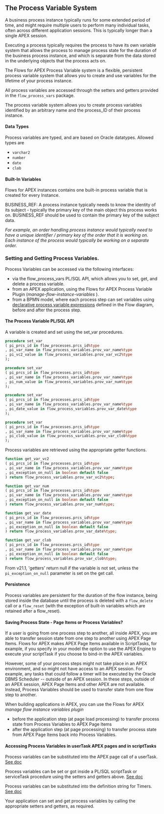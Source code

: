 ## The Process Variable System

A business process instance typically runs for some extended period of time, and might require multiple users to perform many individual tasks, often across different application sessions.  This is typically longer than a single APEX session.

Executing a process typically requires the process to have its own variable system that allows the process to manage process state for the duration of the business process instance, and which is separate from the data stored in the underlying objects that the process acts on.

The Flows for APEX Process Variable system is a flexible, persistent process variable system that allows you to create and use variables for the lifetime of  your process instance.

All process variables are accessed through the setters and getters provided in the `flow_process_vars` package.

The process variable system allows you to create process variables identified by an arbitrary name and the process_ID of their process instance.

#### Data Types

Process variables are typed, and are based on Oracle datatypes.  Allowed types are

- `varchar2`
- `number`
- `date`
- `clob`

#### Built-In Variables

Flows for APEX instances contains one built-in process variable that is created for every Instance.

BUSINESS_REF:  A process instance typically needs to know the identity of its subject - typically the primary key of the main object this process works on. BUSINESS_REF should be used to contain the primary key of the subject data.

*For example, an order handling process instance would typically need to have a unique identifier / primary key of the order that it is working on.  Each instance of the process would typically be working on a separate order.*

### Setting and Getting Process Variables.

Process Variables can be accessed via the following interfaces:

- via the flow_process_vars PL/SQL API, which allows you to set, get, and delete a process variable.
- from an APEX application, using the Flows for APEX Process Variable Plugin (*manage-flow-instance-variables* ).
- from a BPMN model, where each process step can set variables using [declarative process variable expressions](variableExpressions.md) defined in the Flow diagram, before and after the process step.

#### The Process Variable PL/SQL API

A variable is created and set using the set_var procedures.

```sql
procedure set_var
( pi_prcs_id in flow_processes.prcs_id%type
, pi_var_name in flow_process_variables.prov_var_name%type
, pi_vc2_value in flow_process_variables.prov_var_vc2%type
);

procedure set_var
( pi_prcs_id in flow_processes.prcs_id%type
, pi_var_name in flow_process_variables.prov_var_name%type
, pi_num_value in flow_process_variables.prov_var_num%type
);

procedure set_var
( pi_prcs_id in flow_processes.prcs_id%type
, pi_var_name in flow_process_variables.prov_var_name%type
, pi_date_value in flow_process_variables.prov_var_date%type
);

procedure set_var
( pi_prcs_id in flow_processes.prcs_id%type
, pi_var_name in flow_process_variables.prov_var_name%type
, pi_clob_value in flow_process_variables.prov_var_clob%type
);
```

Process variables are retrieved using the appropriate getter functions.

```sql
function get_var_vc2
( pi_prcs_id in flow_processes.prcs_id%type
, pi_var_name in flow_process_variables.prov_var_name%type
, pi_exception_on_null in boolean default false
) return flow_process_variables.prov_var_vc2%type;

function get_var_num
( pi_prcs_id in flow_processes.prcs_id%type
, pi_var_name in flow_process_variables.prov_var_name%type
, pi_exception_on_null in boolean default false
) return flow_process_variables.prov_var_num%type;

function get_var_date
( pi_prcs_id in flow_processes.prcs_id%type
, pi_var_name in flow_process_variables.prov_var_name%type
, pi_exception_on_null in boolean default false
) return flow_process_variables.prov_var_date%type;

function get_var_clob
( pi_prcs_id in flow_processes.prcs_id%type
, pi_var_name in flow_process_variables.prov_var_name%type
, pi_exception_on_null in boolean default false
) return flow_process_variables.prov_var_clob%type;
```

From v21.1, 'getters' return null if the variable is not set, unless the `pi_exception_on_null` parameter is set on the get call.

#### Persistence

Process variables are persistent for the duration of the flow instance, being stored inside the database until the process is deleted with a `flow_delete` call or a `flow_reset` (with the exception of built-in variables which are retained after a flow_reset).

#### Saving Process State - Page Items or Process Variables?

If a user is going from one process step to another, all inside APEX, you are able to transfer session state from one step to another using APEX Page Items.  Flows for APEX makes APEX Page Items available in ScriptTasks, for example, if you specify in your model the option to use the APEX Engine to execute your scriptTask if you choose to bind-in the APEX variables.

However, some of your process steps might not take place in an APEX environment, and so might not have access to an APEX session.  For example, any tasks that could follow a timer will be executed by the Oracle DBMS Scheduler -- outside of an APEX session.  In these steps, outside of an APEX session, APEX Page Items and other APEX are not available.  Instead, Process Variables should be used to transfer state from one flow step to another.

When building applications in APEX, you can use the Flows for APEX *manage flow instance variables plugin*

- before the application step (at page load processing) to transfer process state from Process Variables to APEX Page Items
- after the application step (at page processing) to transfer process state from APEX Page Items back into Process Variables.

#### Accessing Process Variables in userTask APEX pages and in scriptTasks

Process variables can be substituted into the APEX page call of a userTask.
[See doc](usingTasksToImplementYourProcess.md)

Process variables can be set or got inside a PL/SQL scriptTask
or serviceTask procedure using the setters and getters above.
[See doc](usingTasksToImplementYourProcess.md)

Process variables can be substituted into the definition string for Timers.  [See doc](usingTimerEvents.md)

Your application can set and get process variables by calling the appropriate setters and getters, as required.
